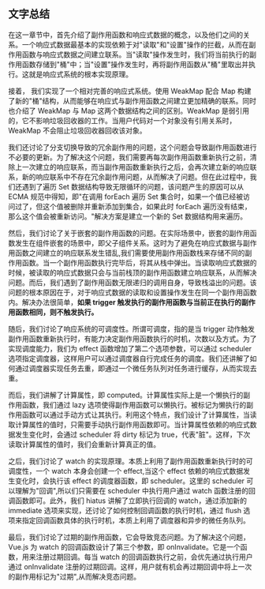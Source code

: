 ## 文字总结

在这一章节中，首先介绍了副作用函数和响应式数据的概念，以及他们之间的关系。一个响应式数据最基本的实现依赖于对"读取"和"设置"操作的拦截，从而在副作用函数与响应式数据之间建立联系。当"读取"操作发生时，我们将当前执行的副作用函数存储到"桶"中；当"设置"操作发生时，再将副作用函数从"桶"里取出并执行。这就是响应式系统的根本实现原理。

接着， 我们实现了一个相对完善的响应式系统。使用 WeakMap 配合 Map 构建了新的"桶"结构，从而能够在响应式与副作用函数之间建立更加精确的联系。同时也介绍了 WeakMap 与 Map 这两个数据结构之间的区别。WeakMap 是弱引用的，它不影响垃圾回收器的工作。当用户代码对一个对象没有引用关系时，WeakMap 不会阻止垃圾回收器回收该对象。

我们还讨论了分支切换导致的冗余副作用的问题，这个问题会导致副作用函数进行不必要的更新。为了解决这个问题，我们需要再每次副作用函数重新执行之前，清除上一次建立的响应联系，而当副作用函数重新执行之后，会再次建立新的响应联系，新的响应联系中不存在冗余副作用问题，从而解决了问题。但在此过程中，我们还遇到了遍历 Set 数据结构导致无限循环的问题，该问题产生的原因可以从 ECMA 规范中得知，即"在调用 forEach 遍历 Set 集合时，如果一个值已经被访问过了，但这个值被删除并重新添加到集合，如果此时 forEach 遍历没有结束，那么这个值会被重新访问。"解决方案是建立一个新的 Set 数据结构用来遍历。

然后，我们讨论了关于嵌套的副作用函数的问题。在实际场景中，嵌套的副作用函数发生在组件嵌套的场景中，即父子组件关系。这时为了避免在响应式数据与副作用函数之间建立的响应联系发生错乱,我们需要使用副作用函数栈来存储不同的副作用函数。当一个副作用函数执行完毕后，将其从栈中弹出。当读取响应式数据的时候，被读取的响应式数据只会与当前栈顶的副作用函数建立响应联系，从而解决问题。而后，我们遇到了副作用函数无限递归的调用自身，导致栈溢出的问题。该问题的根本原因在于，对于响应式数据的读取和设置操作发生在同一个副作用函数内。解决办法很简单，**如果 trigger 触发执行的副作用函数与当前正在执行的副作用函数相同，则不触发执行。**

随后，我们讨论了响应系统的可调度性。所谓可调度，指的是当 trigger 动作触发副作用函数重新执行时，有能力决定副作用函数执行的时机，次数以及方式。为了实现调度能力，我们为 effect 函数增加了第二个选项参数，可以通过 scheduler 选项指定调度器，这样用户可以通过调度器自行完成任务的调度。我们还讲解了如何通过调度器实现任务去重，即通过一个微任务队列对任务进行缓存，从而实现去重。

而后，我们讲解了计算属性，即 computed。计算属性实际上是一个懒执行的副作用函数，我们通过 lazy 选项使得副作用函数可以懒执行。被标记为懒执行的副作用函数可以通过手动方式让其执行。利用这个特点，我们设计了计算属性，当读取计算属性的值时，只需要手动执行副作用函数即可。当计算属性依赖的响应式数据发生变化时，会通过 scheduler 将 dirty 标记为 true，代表"脏"。这样，下次读取计算属性的值时，我们会重新计算真正的值。

之后，我们讨论了 watch 的实现原理。本质上利用了副作用函数重新执行时的可调度性，一个 watch 本身会创建一个 effect,当这个 effect 依赖的响应式数据发生变化时，会执行该 effect 的调度器函数，即 scheduler。这里的 scheduler 可以理解为"回调",所以们只需要在 scheduler 中执行用户通过 watch 函数注册的回调函数即可。此外，我们 hiatus 讲解了立即执行回调的 watch，通过添加新的 immediate 选项来实现，还讨论了如何控制回调函数的执行时机，通过 flush 选项来指定回调函数具体的执行时机，本质上利用了调度器和异步的微任务队列。

最后，我们讨论了过期的副作用函数，它会导致竞态问题。为了解决这个问题，Vue.js 为 watch 的回调函数设计了第三个参数，即 onInvalidate。它是一个函数，用来注册过期回调。每当 watch 的回调函数执行之前，会优先通过执行用户通过 onInvalidate 注册的过期回调。这样，用户就有机会再过期回调中将上一次的副作用标记为"过期",从而解决竞态问题。

